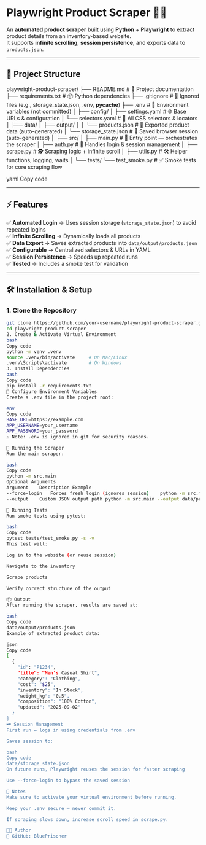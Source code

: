 # **Playwright Product Scraper** 🕵️‍♂️

An **automated product scraper** built using **Python** + **Playwright** to extract product details from an inventory-based website.  
It supports **infinite scrolling**, **session persistence**, and exports data to `products.json`.

---

## **📂 Project Structure**
playwright-product-scraper/
├── README.md                 # 📘 Project documentation
├── requirements.txt          # 📦 Python dependencies
├── .gitignore                # 🚫 Ignored files (e.g., storage_state.json, .env, __pycache__)
├── .env                      # 🔑 Environment variables (not committed)
│
├── config/
│   ├── settings.yaml         # 🌐 Base URLs & configuration
│   └── selectors.yaml        # 🎯 All CSS selectors & locators
│
├── data/
│   ├── output/
│   │   └── products.json     # 🛒 Exported product data (auto-generated)
│   └── storage_state.json    # 🔐 Saved browser session (auto-generated)
│
├── src/
│   ├── main.py               # 🚀 Entry point — orchestrates the scraper
│   ├── auth.py               # 🔑 Handles login & session management
│   ├── scrape.py             # 🕵️ Scraping logic + infinite scroll
│   ├── utils.py              # 🛠️ Helper functions, logging, waits
│
└── tests/
    └── test_smoke.py         # ✅ Smoke tests for core scraping flow


yaml
Copy code

---

## **⚡ Features**
✅ **Automated Login** → Uses session storage (`storage_state.json`) to avoid repeated logins  
✅ **Infinite Scrolling** → Dynamically loads all products  
✅ **Data Export** → Saves extracted products into `data/output/products.json`  
✅ **Configurable** → Centralized selectors & URLs in YAML  
✅ **Session Persistence** → Speeds up repeated runs  
✅ **Tested** → Includes a smoke test for validation  

---

## **🛠️ Installation & Setup**

### **1. Clone the Repository**
```bash
git clone https://github.com/your-username/playwright-product-scraper.git
cd playwright-product-scraper
2. Create & Activate Virtual Environment
bash
Copy code
python -m venv .venv
source .venv/bin/activate     # On Mac/Linux
.venv\Scripts\activate        # On Windows
3. Install Dependencies
bash
Copy code
pip install -r requirements.txt
🔑 Configure Environment Variables
Create a .env file in the project root:

env
Copy code
BASE_URL=https://example.com
APP_USERNAME=your_username
APP_PASSWORD=your_password
⚠️ Note: .env is ignored in git for security reasons.

🚀 Running the Scraper
Run the main scraper:

bash
Copy code
python -m src.main
Optional Arguments
Argument	Description	Example
--force-login	Forces fresh login (ignores session)	python -m src.main --force-login
--output	Custom JSON output path	python -m src.main --output data/products.json

🧪 Running Tests
Run smoke tests using pytest:

bash
Copy code
pytest tests/test_smoke.py -s -v
This test will:

Log in to the website (or reuse session)

Navigate to the inventory

Scrape products

Verify correct structure of the output

📦 Output
After running the scraper, results are saved at:

bash
Copy code
data/output/products.json
Example of extracted product data:

json
Copy code
[
  {
    "id": "P1234",
    "title": "Men's Casual Shirt",
    "category": "Clothing",
    "cost": "$25",
    "inventory": "In Stock",
    "weight_kg": "0.5",
    "composition": "100% Cotton",
    "updated": "2025-09-02"
  }
]
🗝️ Session Management
First run → logs in using credentials from .env

Saves session to:

bash
Copy code
data/storage_state.json
On future runs, Playwright reuses the session for faster scraping

Use --force-login to bypass the saved session

📌 Notes
Make sure to activate your virtual environment before running.

Keep your .env secure — never commit it.

If scraping slows down, increase scroll speed in scrape.py.

👨‍💻 Author
💼 GitHub: BluePrisoner



